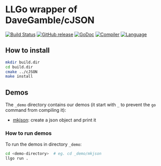 LLGo wrapper of DaveGamble/cJSON
=====
[![Build Status](https://github.com/goplus/cjson/actions/workflows/go.yml/badge.svg)](https://github.com/goplus/cjson/actions/workflows/go.yml)
[![GitHub release](https://img.shields.io/github/v/tag/goplus/cjson.svg?label=release)](https://github.com/goplus/cjson/releases)
[![GoDoc](https://pkg.go.dev/badge/github.com/goplus/cjson.svg)](https://pkg.go.dev/github.com/goplus/cjson)
[![Compiler](https://img.shields.io/badge/compiler-llgo-darkgreen.svg)](https://github.com/goplus/llgo)
[![Language](https://img.shields.io/badge/language-Go+-blue.svg)](https://github.com/goplus/gop)

## How to install

```sh
mkdir build.dir
cd build.dir
cmake ../cJSON
make install
```

## Demos

The `_demo` directory contains our demos (it start with `_` to prevent the `go` command from compiling it):

* [mkjson](_demo/mkjson/mkjson.go): create a json object and print it

### How to run demos

To run the demos in directory `_demo`:

```sh
cd <demo-directory>  # eg. cd _demo/mkjson
llgo run .
```
